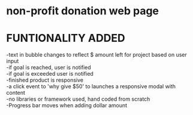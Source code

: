 # non-profit donation web page
# FUNTIONALITY ADDED
-text in bubble changes to reflect $ amount left for project based on user input
<br>
-if goal is reached, user is notified 
<br>
-if goal is exceeded user is notified
<br>
-finished product is responsive
<br>
-a click event to 'why give $50' to launches a responsive modal with content
<br>
-no libraries or framework used, hand coded from scratch
<br>
-Progress bar moves when adding dollar amount

